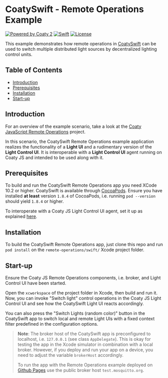 # CoatySwift - Remote Operations Example

[![Powered by Coaty 2](https://img.shields.io/badge/Powered%20by-Coaty%202-FF8C00.svg)](https://coaty.io)
[![Swift](https://img.shields.io/badge/Source%20code-Swift%205-FF4029.svg)](https://developer.apple.com/swift/)
[![License](https://img.shields.io/badge/License-MIT-blue.svg)](https://opensource.org/licenses/MIT)

This example demonstrates how remote operations in
[CoatySwift](https://github.com/coatyio/coaty-swift) can be used to switch
multiple distributed light sources by decentralized lighting control units.

## Table of Contents

* [Introduction](#introduction)
* [Prerequisites](#prerequisites)
* [Installation](#installation)
* [Start-up](#start-up)

## Introduction

For an overview of the example scenario, take a look at the [Coaty JavaScript
Remote Operations](https://github.com/coatyio/coaty-examples/tree/master/remote-operations/js)
project.

In this scenario, the CoatySwift Remote Operations example application realizes
the functionality of a **Light UI** and a rudimentary version of the **Light
Control UI**. It is interoperable with a **Light Control UI** agent running on
Coaty JS and intended to be used along with it.

## Prerequisites

To build and run the CoatySwift Remote Operations app you need XCode 10.2 or
higher. CoatySwift is available through [CocoaPods](https://cocoapods.org).
Ensure you have installed **at least** version `1.8.4` of CocoaPods, i.e.
running `pod --version` should yield `1.8.4` or higher.

To interoperate with a Coaty JS Light Control UI agent, set it up as explained
[here](https://github.com/coatyio/coaty-examples/tree/master/remote-operations/js).

## Installation

To build the CoatySwift Remote Operations app, just clone this repo and run `pod
install` on the `remote-operations/swift/` Xcode project folder.

## Start-up

Ensure the Coaty JS Remote Operations components, i.e. broker, and Light Control
UI have been started.

Open the `xcworkspace` of the project folder in Xcode, then build and run it.
Now, you can invoke "Switch light" control operations in the Coaty JS Light
Control UI and see how the CoatySwift Light UI reacts accordingly.

You can also press the "Switch Lights (random color)" button in the CoatySwift
app to switch local and remote Light UIs with a fixed context filter predefined
in the configuration options.

> **Note**: The broker host of the CoatySwift app is preconfigured to localhost,
> i.e. `127.0.0.1` (see class `AppDelegate`). This is okay for testing the app
> in the Xcode simulator in combination with a local broker. However, if you
> deploy and run your app on a device, you need to adjust the variable
> `brokerHost` accordingly.
>
> To run the app with the Remote Operations example deployed on [Github
> Pages](https://coatyio.github.io/coaty-examples/remote-operations/) use the
> public broker host `test.mosquitto.org`.

